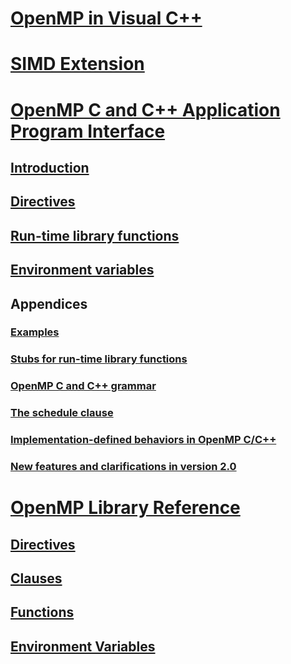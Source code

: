 # [OpenMP in Visual C++](openmp-in-visual-cpp.md)
# [SIMD Extension](openmp-simd.md)
# [OpenMP C and C++ Application Program Interface](openmp-c-and-cpp-application-program-interface.md)
## [Introduction](1-introduction.md)
## [Directives](2-directives.md)
## [Run-time library functions](3-run-time-library-functions.md)
## [Environment variables](4-environment-variables.md)
## Appendices
### [Examples](a-examples.md)
### [Stubs for run-time library functions](b-stubs-for-run-time-library-functions.md)
### [OpenMP C and C++ grammar](c-openmp-c-and-cpp-grammar.md)
### [The schedule clause](d-using-the-schedule-clause.md)
### [Implementation-defined behaviors in OpenMP C/C++](e-implementation-defined-behaviors-in-openmp-c-cpp.md)
### [New features and clarifications in version 2.0](f-new-features-and-clarifications-in-version-2-0.md)
# [OpenMP Library Reference](reference/openmp-library-reference.md)
## [Directives](reference/openmp-directives.md)
## [Clauses](reference/openmp-clauses.md)
## [Functions](reference/openmp-functions.md)
## [Environment Variables](reference/openmp-environment-variables.md)